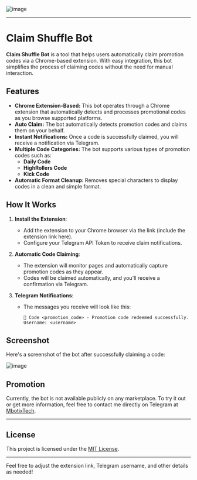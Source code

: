 ![image](https://github.com/user-attachments/assets/978cdec5-b7cb-447d-ae4c-53e019bb863d)

---

# Claim Shuffle Bot

**Claim Shuffle Bot** is a tool that helps users automatically claim promotion codes via a Chrome-based extension. With easy integration, this bot simplifies the process of claiming codes without the need for manual interaction.

## Features

- **Chrome Extension-Based:** This bot operates through a Chrome extension that automatically detects and processes promotional codes as you browse supported platforms.
- **Auto Claim:** The bot automatically detects promotion codes and claims them on your behalf.
- **Instant Notifications:** Once a code is successfully claimed, you will receive a notification via Telegram.
- **Multiple Code Categories:** The bot supports various types of promotion codes such as:
  - **Daily Code**
  - **HighRollers Code**
  - **Kick Code**
- **Automatic Format Cleanup:** Removes special characters to display codes in a clean and simple format.

## How It Works

1. **Install the Extension**:
    - Add the extension to your Chrome browser via the link (include the extension link here).
    - Configure your Telegram API Token to receive claim notifications.

2. **Automatic Code Claiming**:
    - The extension will monitor pages and automatically capture promotion codes as they appear.
    - Codes will be claimed automatically, and you'll receive a confirmation via Telegram.

3. **Telegram Notifications**:
    - The messages you receive will look like this:
      ```
      🔔 Code <promotion_code> - Promotion code redeemed successfully.
      Username: <username>
      ```

## Screenshot

Here's a screenshot of the bot after successfully claiming a code:

![image](https://github.com/user-attachments/assets/b91fab75-03dd-4452-9eac-3c276316e276)

## Promotion

Currently, the bot is not available publicly on any marketplace. To try it out or get more information, feel free to contact me directly on Telegram at [MbotixTech](https://t.me/xiaogarpu).

---

## License

This project is licensed under the [MIT License](LICENSE).

---

Feel free to adjust the extension link, Telegram username, and other details as needed!
